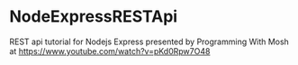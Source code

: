 # NodeExpressRESTApi
REST api tutorial for Nodejs Express presented by Programming With Mosh at https://www.youtube.com/watch?v=pKd0Rpw7O48
